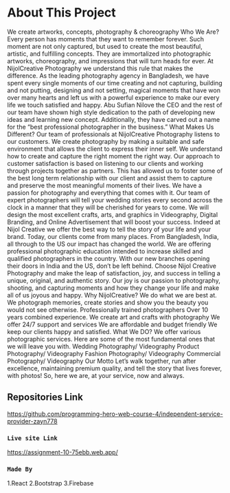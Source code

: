 # About This Project
We create artworks, concepts, photography & choreography Who We Are? Every person has moments that they want to remember forever. Such moment are not only captured, but used to create the most beautiful, artistic, and fulfilling concepts. They are immortalized into photographic artworks, choreography, and impressions that will turn heads for ever. At NijolCreative Photography we understand this rule that makes the difference. As the leading photography agency in Bangladesh, we have spent every single moments of our time creating and not capturing, building and not putting, designing and not setting, magical moments that have won over many hearts and left us with a powerful experience to make our every life we touch satisfied and happy. Abu Sufian Nilove the CEO and the rest of our team have shown high style dedication to the path of developing new ideas and learning new concept. Additionally, they have carved out a name for the “best professional photographer in the business.” What Makes Us Different? Our team of professionals at NijolCreative Photography listens to our customers. We create photography by making a suitable and safe environment that allows the client to express their inner self. We understand how to create and capture the right moment the right way. Our approach to customer satisfaction is based on listening to our clients and working through projects together as partners. This has allowed us to foster some of the best long term relationship with our client and assist them to capture and preserve the most meaningful moments of their lives. We have a passion for photography and everything that comes with it. Our team of expert photographers will tell your wedding stories every second across the clock in a manner that they will be cherished for years to come. We will design the most excellent crafts, arts, and graphics in Videography, Digital Branding, and Online Advertisement that will boost your success. Indeed at Nijol Creative we offer the best way to tell the story of your life and your brand. Today, our clients come from many places. From Bangladesh, India, all through to the US our impact has changed the world. We are offering professional photographic education intended to increase skilled and qualified photographers in the country. With our new branches opening their doors in India and the US, don’t be left behind. Choose Nijol Creative Photography and make the leap of satisfaction, joy, and success in telling a unique, original, and authentic story. Our joy is our passion to photography, shooting, and capturing moments and how they change your life and make all of us joyous and happy. Why NijolCreative? We do what we are best at. We photograph memories, create stories and show you the beauty you would not see otherwise. Professionally trained photographers Over 10 years combined experience. We create art and crafts with photography We offer 24/7 support and services We are affordable and budget friendly We keep our clients happy and satisfied. What We DO? We offer various photographic services. Here are some of the most fundamental ones that we will leave you with. Wedding Photography/ Videography Product Photography/ Videography Fashion Photography/ Videography Commercial Photography/ Videography Our Motto Let’s walk together, run after excellence, maintaining premium quality, and tell the story that lives forever, with photos! So, here we are, at your service, now and always.

## Repositories Link
https://github.com/programming-hero-web-course-4/independent-service-provider-zayn778

### `Live site Link`
https://assignment-10-75ebb.web.app/

### `Made By `
1.React
2.Bootstrap
3.Firebase

